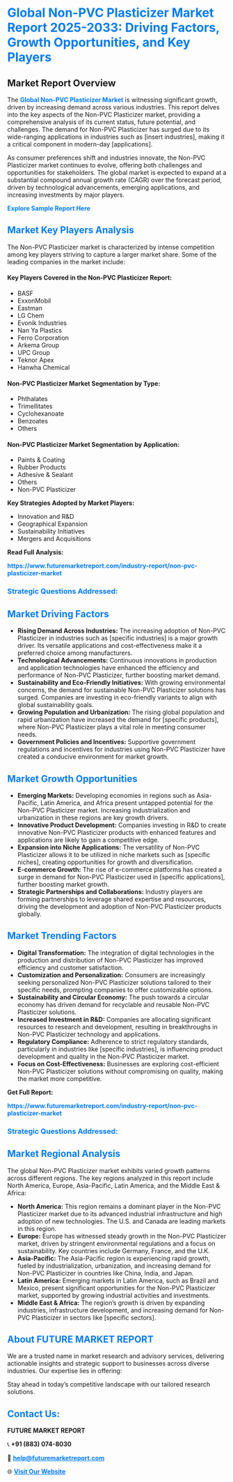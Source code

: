 <h1 style="color: #007BFF;">Global Non-PVC Plasticizer Market Report 2025-2033: Driving Factors, Growth Opportunities, and Key Players</h1>

<section id="overview">
<h2>Market Report Overview</h2>
<p>The <a href="https://www.futuremarketreport.com/industry-report/non-pvc-plasticizer-market" style="color: #007BFF; text-decoration: none;"><strong>Global Non-PVC Plasticizer Market</strong></a> is witnessing significant growth, driven by increasing demand across various industries. This report delves into the key aspects of the Non-PVC Plasticizer market, providing a comprehensive analysis of its current status, future potential, and challenges. The demand for Non-PVC Plasticizer has surged due to its wide-ranging applications in industries such as [insert industries], making it a critical component in modern-day [applications].</p>
<p>As consumer preferences shift and industries innovate, the Non-PVC Plasticizer market continues to evolve, offering both challenges and opportunities for stakeholders. The global market is expected to expand at a substantial compound annual growth rate (CAGR) over the forecast period, driven by technological advancements, emerging applications, and increasing investments by major players.</p>
</section>

<section id="overview">
<p><a href="https://www.futuremarketreport.com/request-sample/reportId=112049" style="color: #007BFF; text-decoration: none;"><strong>Explore Sample Report Here</strong></a></p>
</section>

<section id="key-players">
<h2 style="color: #007BFF;">Market Key Players Analysis</h2>
<p>The Non-PVC Plasticizer market is characterized by intense competition among key players striving to capture a larger market share. Some of the leading companies in the market include:</p>
<h4>Key Players Covered in the Non-PVC Plasticizer Report:</h4>
<ul><li>BASF</li><li>ExxonMobil</li><li>Eastman</li><li>LG Chem</li><li>Evonik Industries</li><li>Nan Ya Plastics</li><li>Ferro Corporation</li><li>Arkema Group</li><li>UPC Group</li><li>Teknor Apex</li><li>Hanwha Chemical</li></ul>
<h4>Non-PVC Plasticizer Market Segmentation by Type:</h4>
<ul><li>Phthalates</li><li>Trimellitates</li><li>Cyclohexanoate</li><li>Benzoates</li><li>Others</li></ul>

<h4>Non-PVC Plasticizer Market Segmentation by Application:</h4>
<ul><li>Paints &amp; Coating</li><li>Rubber Products</li><li>Adhesive &amp; Sealant</li><li>Others</li><li>Non-PVC Plasticizer</li></ul>
<p><strong>Key Strategies Adopted by Market Players:</strong></p>
<ul>
<li>Innovation and R&D</li>
<li>Geographical Expansion</li>
<li>Sustainability Initiatives</li>
<li>Mergers and Acquisitions</li>
</ul>
</section>

<section>
<p><strong>Read Full Analysis: </strong></p><a href="https://www.futuremarketreport.com/industry-report/non-pvc-plasticizer-market" style="color: #007BFF; text-decoration: none;"><strong>https://www.futuremarketreport.com/industry-report/non-pvc-plasticizer-market</strong></a>
<h3 style="color: #007BFF;">Strategic Questions Addressed:</h3>
</section>

<section id="driving-factors">
<h2 style="color: #007BFF;">Market Driving Factors</h2>
<ul>
<li><strong>Rising Demand Across Industries:</strong> The increasing adoption of Non-PVC Plasticizer in industries such as [specific industries] is a major growth driver. Its versatile applications and cost-effectiveness make it a preferred choice among manufacturers.</li>
<li><strong>Technological Advancements:</strong> Continuous innovations in production and application technologies have enhanced the efficiency and performance of Non-PVC Plasticizer, further boosting market demand.</li>
<li><strong>Sustainability and Eco-Friendly Initiatives:</strong> With growing environmental concerns, the demand for sustainable Non-PVC Plasticizer solutions has surged. Companies are investing in eco-friendly variants to align with global sustainability goals.</li>
<li><strong>Growing Population and Urbanization:</strong> The rising global population and rapid urbanization have increased the demand for [specific products], where Non-PVC Plasticizer plays a vital role in meeting consumer needs.</li>
<li><strong>Government Policies and Incentives:</strong> Supportive government regulations and incentives for industries using Non-PVC Plasticizer have created a conducive environment for market growth.</li>
</ul>
</section>

<section id="growth-opportunities">
<h2 style="color: #007BFF;">Market Growth Opportunities</h2>
<ul>
<li><strong>Emerging Markets:</strong> Developing economies in regions such as Asia-Pacific, Latin America, and Africa present untapped potential for the Non-PVC Plasticizer market. Increasing industrialization and urbanization in these regions are key growth drivers.</li>
<li><strong>Innovative Product Development:</strong> Companies investing in R&D to create innovative Non-PVC Plasticizer products with enhanced features and applications are likely to gain a competitive edge.</li>
<li><strong>Expansion into Niche Applications:</strong> The versatility of Non-PVC Plasticizer allows it to be utilized in niche markets such as [specific niches], creating opportunities for growth and diversification.</li>
<li><strong>E-commerce Growth:</strong> The rise of e-commerce platforms has created a surge in demand for Non-PVC Plasticizer used in [specific applications], further boosting market growth.</li>
<li><strong>Strategic Partnerships and Collaborations:</strong> Industry players are forming partnerships to leverage shared expertise and resources, driving the development and adoption of Non-PVC Plasticizer products globally.</li>
</ul>
</section>

<section id="trending-factors">
<h2 style="color: #007BFF;">Market Trending Factors</h2>
<ul>
<li><strong>Digital Transformation:</strong> The integration of digital technologies in the production and distribution of Non-PVC Plasticizer has improved efficiency and customer satisfaction.</li>
<li><strong>Customization and Personalization:</strong> Consumers are increasingly seeking personalized Non-PVC Plasticizer solutions tailored to their specific needs, prompting companies to offer customizable options.</li>
<li><strong>Sustainability and Circular Economy:</strong> The push towards a circular economy has driven demand for recyclable and reusable Non-PVC Plasticizer solutions.</li>
<li><strong>Increased Investment in R&D:</strong> Companies are allocating significant resources to research and development, resulting in breakthroughs in Non-PVC Plasticizer technology and applications.</li>
<li><strong>Regulatory Compliance:</strong> Adherence to strict regulatory standards, particularly in industries like [specific industries], is influencing product development and quality in the Non-PVC Plasticizer market.</li>
<li><strong>Focus on Cost-Effectiveness:</strong> Businesses are exploring cost-efficient Non-PVC Plasticizer solutions without compromising on quality, making the market more competitive.</li>
</ul>
</section>

<section>
<p><strong>Get Full Report: </strong></p><a href="https://www.futuremarketreport.com/industry-report/non-pvc-plasticizer-market" style="color: #007BFF; text-decoration: none;"><strong>https://www.futuremarketreport.com/industry-report/non-pvc-plasticizer-market</strong></a>
<h3 style="color: #007BFF;">Strategic Questions Addressed:</h3>
</section>


<section id="regional-analysis">
<h2 style="color: #007BFF;">Market Regional Analysis</h2>
<p>The global Non-PVC Plasticizer market exhibits varied growth patterns across different regions. The key regions analyzed in this report include North America, Europe, Asia-Pacific, Latin America, and the Middle East & Africa:</p>
<ul>
<li><strong>North America:</strong> This region remains a dominant player in the Non-PVC Plasticizer market due to its advanced industrial infrastructure and high adoption of new technologies. The U.S. and Canada are leading markets in this region.</li>
<li><strong>Europe:</strong> Europe has witnessed steady growth in the Non-PVC Plasticizer market, driven by stringent environmental regulations and a focus on sustainability. Key countries include Germany, France, and the U.K.</li>
<li><strong>Asia-Pacific:</strong> The Asia-Pacific region is experiencing rapid growth, fueled by industrialization, urbanization, and increasing demand for Non-PVC Plasticizer in countries like China, India, and Japan.</li>
<li><strong>Latin America:</strong> Emerging markets in Latin America, such as Brazil and Mexico, present significant opportunities for the Non-PVC Plasticizer market, supported by growing industrial activities and investments.</li>
<li><strong>Middle East & Africa:</strong> The region’s growth is driven by expanding industries, infrastructure development, and increasing demand for Non-PVC Plasticizer in sectors like [specific sectors].</li>
</ul>
</section>

<footer>
<h2 style="color: #007BFF;">About FUTURE MARKET REPORT</h2>
<p>We are a trusted name in market research and advisory services, delivering actionable insights and strategic support to businesses across diverse industries. Our expertise lies in offering:</p>

<p>Stay ahead in today’s competitive landscape with our tailored research solutions.</p>

<h2 style="color: #007BFF;">Contact Us:</h2>
<p><strong>FUTURE MARKET REPORT</strong></p>
<p>📞 <strong>+91 (883) 074-8030</strong></p>
<p>📧 <strong><a href="mailto:help@futuremarketreport.com" style="color: #007BFF;">help@futuremarketreport.com</a></strong></p>
<p>🌐 <strong><a href="https://www.futuremarketreport.com/" style="color: #007BFF;">Visit Our Website</a></strong></p>
</footer>